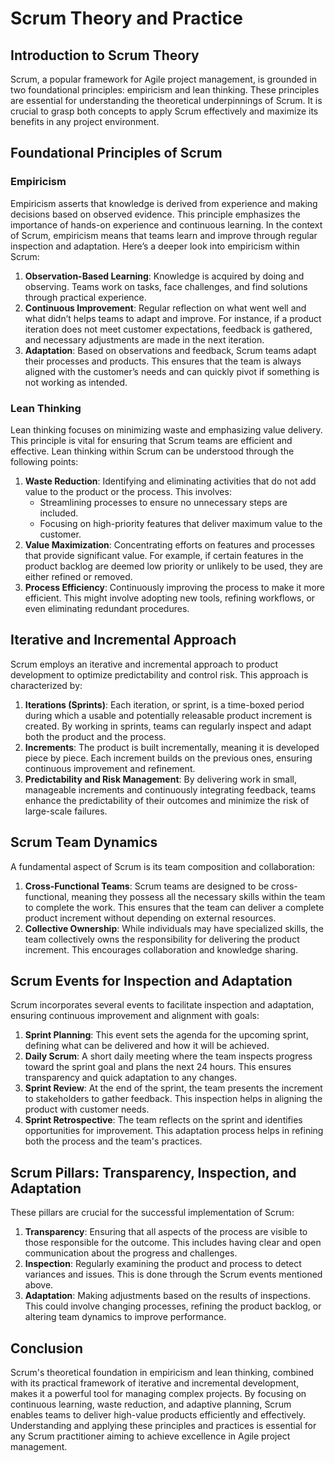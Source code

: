# Scrum Theory and Practice

## Introduction to Scrum Theory

Scrum, a popular framework for Agile project management, is grounded in two foundational principles: empiricism and lean thinking. These principles are essential for understanding the theoretical underpinnings of Scrum. It is crucial to grasp both concepts to apply Scrum effectively and maximize its benefits in any project environment.

## Foundational Principles of Scrum

### Empiricism

Empiricism asserts that knowledge is derived from experience and making decisions based on observed evidence. This principle emphasizes the importance of hands-on experience and continuous learning. In the context of Scrum, empiricism means that teams learn and improve through regular inspection and adaptation. Here’s a deeper look into empiricism within Scrum:

1. **Observation-Based Learning**: Knowledge is acquired by doing and observing. Teams work on tasks, face challenges, and find solutions through practical experience.
2. **Continuous Improvement**: Regular reflection on what went well and what didn’t helps teams to adapt and improve. For instance, if a product iteration does not meet customer expectations, feedback is gathered, and necessary adjustments are made in the next iteration.
3. **Adaptation**: Based on observations and feedback, Scrum teams adapt their processes and products. This ensures that the team is always aligned with the customer’s needs and can quickly pivot if something is not working as intended.

### Lean Thinking

Lean thinking focuses on minimizing waste and emphasizing value delivery. This principle is vital for ensuring that Scrum teams are efficient and effective. Lean thinking within Scrum can be understood through the following points:

1. **Waste Reduction**: Identifying and eliminating activities that do not add value to the product or the process. This involves:
   - Streamlining processes to ensure no unnecessary steps are included.
   - Focusing on high-priority features that deliver maximum value to the customer.
2. **Value Maximization**: Concentrating efforts on features and processes that provide significant value. For example, if certain features in the product backlog are deemed low priority or unlikely to be used, they are either refined or removed.
3. **Process Efficiency**: Continuously improving the process to make it more efficient. This might involve adopting new tools, refining workflows, or even eliminating redundant procedures.

## Iterative and Incremental Approach

Scrum employs an iterative and incremental approach to product development to optimize predictability and control risk. This approach is characterized by:

1. **Iterations (Sprints)**: Each iteration, or sprint, is a time-boxed period during which a usable and potentially releasable product increment is created. By working in sprints, teams can regularly inspect and adapt both the product and the process.
2. **Increments**: The product is built incrementally, meaning it is developed piece by piece. Each increment builds on the previous ones, ensuring continuous improvement and refinement.
3. **Predictability and Risk Management**: By delivering work in small, manageable increments and continuously integrating feedback, teams enhance the predictability of their outcomes and minimize the risk of large-scale failures.

## Scrum Team Dynamics

A fundamental aspect of Scrum is its team composition and collaboration:

1. **Cross-Functional Teams**: Scrum teams are designed to be cross-functional, meaning they possess all the necessary skills within the team to complete the work. This ensures that the team can deliver a complete product increment without depending on external resources.
2. **Collective Ownership**: While individuals may have specialized skills, the team collectively owns the responsibility for delivering the product increment. This encourages collaboration and knowledge sharing.

## Scrum Events for Inspection and Adaptation

Scrum incorporates several events to facilitate inspection and adaptation, ensuring continuous improvement and alignment with goals:

1. **Sprint Planning**: This event sets the agenda for the upcoming sprint, defining what can be delivered and how it will be achieved.
2. **Daily Scrum**: A short daily meeting where the team inspects progress toward the sprint goal and plans the next 24 hours. This ensures transparency and quick adaptation to any changes.
3. **Sprint Review**: At the end of the sprint, the team presents the increment to stakeholders to gather feedback. This inspection helps in aligning the product with customer needs.
4. **Sprint Retrospective**: The team reflects on the sprint and identifies opportunities for improvement. This adaptation process helps in refining both the process and the team's practices.

## Scrum Pillars: Transparency, Inspection, and Adaptation

These pillars are crucial for the successful implementation of Scrum:

1. **Transparency**: Ensuring that all aspects of the process are visible to those responsible for the outcome. This includes having clear and open communication about the progress and challenges.
2. **Inspection**: Regularly examining the product and process to detect variances and issues. This is done through the Scrum events mentioned above.
3. **Adaptation**: Making adjustments based on the results of inspections. This could involve changing processes, refining the product backlog, or altering team dynamics to improve performance.

## Conclusion

Scrum's theoretical foundation in empiricism and lean thinking, combined with its practical framework of iterative and incremental development, makes it a powerful tool for managing complex projects. By focusing on continuous learning, waste reduction, and adaptive planning, Scrum enables teams to deliver high-value products efficiently and effectively. Understanding and applying these principles and practices is essential for any Scrum practitioner aiming to achieve excellence in Agile project management.